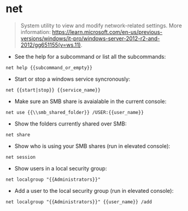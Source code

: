 # net

> System utility to view and modify network-related settings.
> More information: <https://learn.microsoft.com/en-us/previous-versions/windows/it-pro/windows-server-2012-r2-and-2012/gg651155(v=ws.11)>.

- See the help for a subcommand or list all the subcommands:

`net help {{subcommand_or_empty}}`

- Start or stop a windows service syncronously:

`net {{start|stop}} {{service_name}}`

- Make sure an SMB share is avaialable in the current console:

`net use {{\\smb_shared_folder}} /USER:{{user_name}}`

- Show the folders currently shared over SMB:

`net share`

- Show who is using your SMB shares (run in elevated console):

`net session`

- Show users in a local security group:

`net localgroup "{{Administrators}}"`

- Add a user to the local security group (run in elevated console):

`net localgroup "{{Administrators}}" {{user_name}} /add`
